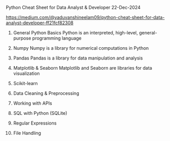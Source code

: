 Python Cheat Sheet for Data Analyst & Developer
22-Dec-2024

https://medium.com/@yaduvanshineelam09/python-cheat-sheet-for-data-analyst-developer-ff21fcf82308

1. General Python Basics
Python is an interpreted, high-level, general-purpose programming language

2. Numpy
Numpy is a library for numerical computations in Python

3. Pandas
Pandas is a library for data manipulation and analysis

4. Matplotlib & Seaborn
Matplotlib and Seaborn are libraries for data visualization

5. Scikit-learn
6. Data Cleaning & Preprocessing
7. Working with APIs
8. SQL with Python (SQLite)	
9. Regular Expressions
10. File Handling